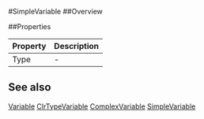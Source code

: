 #SimpleVariable
##Overview



##Properties
<table class="table table-condensed table-bordered">
    <thead>
<tr>
<th>Property</th>
<th>Description</th>
</tr>
</thead>
<tbody>
<tr><td>Type</td><td> - </td></tr>
</tbody></table>



## See also

[Variable](Variable.html)
[ClrTypeVariable](ClrTypeVariable.html)
[ComplexVariable](ComplexVariable.html)
[SimpleVariable](SimpleVariable.html)